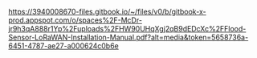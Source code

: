 https://3940008670-files.gitbook.io/~/files/v0/b/gitbook-x-prod.appspot.com/o/spaces%2F-McDr-jr9h3qA888r1Yp%2Fuploads%2FHW90UHqXgj2qB9dEDcXc%2FFlood-Sensor-LoRaWAN-Installation-Manual.pdf?alt=media&token=5658736a-6451-4787-ae27-a000624c0b6e
